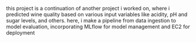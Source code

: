 this project is a continuation of another project i worked on, where i predicted wine quality based on various input variables like acidity, pH and sugar levels, and others.
here, i make a pipeline from data ingestion to model evaluation, incorporating MLflow for model management and EC2 for deployment
